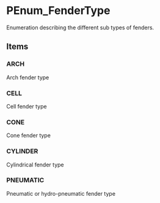 # PEnum_FenderType

Enumeration describing the different sub types of fenders.

## Items

### ARCH
Arch fender type

### CELL
Cell fender type

### CONE
Cone fender type

### CYLINDER
Cylindrical fender type

### PNEUMATIC
Pneumatic or hydro-pneumatic fender type
